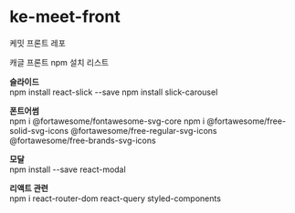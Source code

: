 # ke-meet-front
케밋 프론트 레포

캐글 프론트 npm 설치 리스트

**슬라이드**  
npm install react-slick --save
npm install slick-carousel

**폰트어썸**  
npm i @fortawesome/fontawesome-svg-core
npm i @fortawesome/free-solid-svg-icons @fortawesome/free-regular-svg-icons @fortawesome/free-brands-svg-icons

**모달**  
npm install --save react-modal

**리액트 관련**  
npm i react-router-dom react-query styled-components
